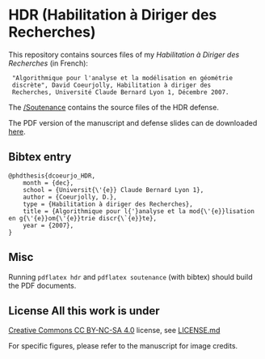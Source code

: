 # HDR (Habilitation à Diriger des Recherches)


This repository contains sources files of my *Habilitation à Diriger
des Recherches* (in French):


     "Algorithmique pour l'analyse et la modélisation en géométrie
     discrète", David Coeurjolly, Habilitation à diriger des
     Recherches, Université Claude Bernard Lyon 1, Décembre 2007.

The
[/Soutenance](https://github.com/dcoeurjo/HDR/tree/master/Soutenance)
contains the source files of the HDR defense.

The PDF version of the manuscript and defense slides can de downloaded [here](http://liris.cnrs.fr/david.coeurjolly/phd.html).

## Bibtex entry

    @phdthesis{dcoeurjo_HDR,
    	month = {dec},
    	school = {Universit{\'{e}} Claude Bernard Lyon 1},
    	author = {Coeurjolly, D.},
        type = {Habilitation à diriger des Recherches},
    	title = {Algorithmique pour l{'}analyse et la mod{\'{e}}lisation en g{\'{e}}om{\'{e}}trie discr{\`{e}}te},
	    year = {2007},
    }


## Misc

Running ```pdflatex hdr``` and ```pdflatex soutenance``` (with bibtex)
should build the PDF documents.


## License All this work is under
[Creative Commons CC BY-NC-SA 4.0](http://creativecommons.org/licenses/by-nc-sa/4.0/)
license, see
[LICENSE.md](https://github.com/jlevallois/PhD-Thesis/blob/master/LICENSE.md)

For specific figures, please refer to the manuscript for image credits. 
